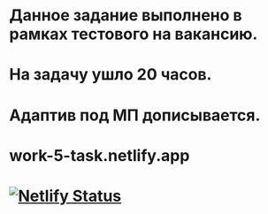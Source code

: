 # Данное задание выполнено в рамках тестового на вакансию.
# На задачу ушло 20 часов.
# Адаптив под МП дописывается.
#
#
#
# work-5-task.netlify.app
# [![Netlify Status](https://api.netlify.com/api/v1/badges/9054d6e1-ad85-4d79-84d0-6489089c2560/deploy-status)](https://app.netlify.com/sites/rainbow-kulfi-a69068/deploys)
#
#

